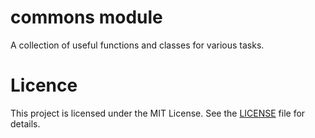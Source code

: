 # commons module
A collection of useful functions and classes for various tasks.


# Licence
This project is licensed under the MIT License. See the [LICENSE](LICENSE) file for details.